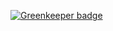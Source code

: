 

[![Greenkeeper badge](https://badges.greenkeeper.io/blackxored/gendertrack.svg)](https://greenkeeper.io/)